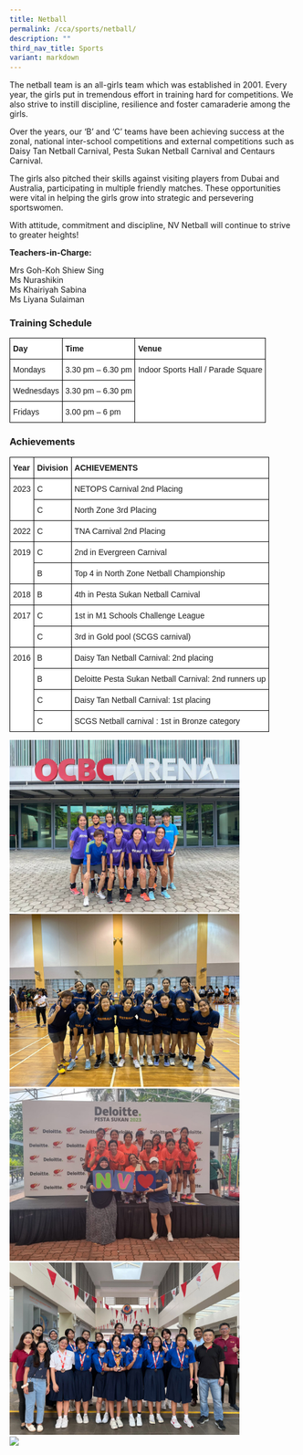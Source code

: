 ```yaml
---
title: Netball
permalink: /cca/sports/netball/
description: ""
third_nav_title: Sports
variant: markdown
---
```

The netball team is an all-girls team which was established in 2001. Every year, the girls put in tremendous effort in training hard for competitions. We also strive to instill discipline, resilience and foster camaraderie among the girls.

Over the years, our ‘B’ and ‘C’ teams have been achieving success at the zonal, national inter-school competitions and external competitions such as Daisy Tan Netball Carnival, Pesta Sukan Netball Carnival and Centaurs Carnival.

The girls also pitched their skills against visiting players from Dubai and Australia, participating in multiple friendly matches. These opportunities were vital in helping the girls grow into strategic and persevering sportswomen.

With attitude, commitment and discipline, NV Netball will continue to strive to greater heights!

**Teachers-in-Charge:**

Mrs Goh-Koh Shiew Sing <br>
Ms Nurashikin   <br>
Ms Khairiyah Sabina <br>
Ms Liyana Sulaiman

  

### Training Schedule

<style type="text/css">
.tg  {border-collapse:collapse;border-spacing:0;}
.tg td{border-color:black;border-style:solid;border-width:1px;font-family:Arial, sans-serif;font-size:14px;
  overflow:hidden;padding:10px 5px;word-break:normal;}
.tg th{border-color:black;border-style:solid;border-width:1px;font-family:Arial, sans-serif;font-size:14px;
  font-weight:normal;overflow:hidden;padding:10px 5px;word-break:normal;}
.tg .tg-dgl5{background-color:#FFF;font-weight:bold;text-align:left;vertical-align:top}
.tg .tg-ktyi{background-color:#FFF;text-align:left;vertical-align:top}
</style>
<table class="tg">
<thead>
  <tr>
    <th class="tg-dgl5">Day</th>
    <th class="tg-dgl5">Time</th>
    <th class="tg-dgl5">Venue</th>
  </tr>
</thead>
<tbody>
  <tr>
    <td class="tg-ktyi">Mondays</td>
    <td class="tg-ktyi">3.30 pm – 6.30 pm</td>
    <td class="tg-ktyi" rowspan="3">Indoor Sports Hall / <span style="background-color:initial">Parade Square</span></td>
  </tr>
  <tr>
    <td class="tg-ktyi">Wednesdays</td>
    <td class="tg-ktyi">3.30 pm – 6.30 pm</td>
  </tr>
  <tr>
    <td class="tg-ktyi">Fridays</td>
    <td class="tg-ktyi">3.00 pm – 6 pm</td>
  </tr>
</tbody>
</table>

### Achievements

<style type="text/css">
.tg  {border-collapse:collapse;border-spacing:0;}
.tg td{border-color:black;border-style:solid;border-width:1px;font-family:Arial, sans-serif;font-size:14px;
  overflow:hidden;padding:10px 5px;word-break:normal;}
.tg th{border-color:black;border-style:solid;border-width:1px;font-family:Arial, sans-serif;font-size:14px;
  font-weight:normal;overflow:hidden;padding:10px 5px;word-break:normal;}
.tg .tg-dgl5{background-color:#FFF;font-weight:bold;text-align:left;vertical-align:top}
.tg .tg-ktyi{background-color:#FFF;text-align:left;vertical-align:top}
</style>
<table class="tg">
<thead>
  <tr>
    <th class="tg-dgl5">Year</th>
    <th class="tg-dgl5">Division</th>
    <th class="tg-dgl5">ACHIEVEMENTS</th>
  </tr>
</thead>
<tbody>
	<tr>
    <td class="tg-ktyi" rowspan="2">2023</td>
    <td class="tg-ktyi">C</td>
    <td class="tg-ktyi">NETOPS Carnival 2nd Placing</td>
  </tr>
  <tr>
    <td class="tg-ktyi">C</td>
    <td class="tg-ktyi">North Zone 3rd Placing </td>
  </tr>
	  <tr>
    <td class="tg-ktyi">2022</td>
    <td class="tg-ktyi">C</td>
    <td class="tg-ktyi">TNA Carnival 2nd Placing</td>
  </tr>
	<tr>
    <td class="tg-ktyi" rowspan="2">2019</td>
    <td class="tg-ktyi">C</td>
    <td class="tg-ktyi">2nd in Evergreen Carnival</td>
  </tr>
  <tr>
    <td class="tg-ktyi">B</td>
    <td class="tg-ktyi">Top 4 in North Zone Netball Championship</td>
  </tr>
	<tr>
    <td class="tg-ktyi">2018</td>
    <td class="tg-ktyi">B</td>
    <td class="tg-ktyi">4th in Pesta Sukan Netball Carnival</td>
  </tr>
	<tr>
    <td class="tg-ktyi" rowspan="2">2017</td>
    <td class="tg-ktyi">C</td>
    <td class="tg-ktyi">1st in M1 Schools Challenge League </td>
  </tr>
  <tr>
    <td class="tg-ktyi">C</td>
    <td class="tg-ktyi">3rd in Gold pool (SCGS carnival) </td>
  </tr>
  <tr>
    <td class="tg-ktyi" rowspan="4">2016</td>
    <td class="tg-ktyi">B</td>
    <td class="tg-ktyi">Daisy Tan Netball Carnival: 2nd placing </td>
  </tr>
  <tr>
    <td class="tg-ktyi">B</td>
    <td class="tg-ktyi">Deloitte Pesta Sukan Netball Carnival: 2nd runners up</td>
  </tr>
  <tr>
    <td class="tg-ktyi">  C  </td>
    <td class="tg-ktyi"> Daisy Tan Netball Carnival: 1st placing</td>
  </tr>
  <tr>
    <td class="tg-ktyi">  C  </td>
    <td class="tg-ktyi"> SCGS Netball  carnival : 1st in Bronze category</td>
  </tr>
  
  
  
</tbody>
</table>

<img src="/images/CCA/Netball/NB1.jpg" style="width:80%">
<br>
<img src="/images/CCA/Netball/NB2.jpg" style="width:80%">
<br>
<img src="/images/CCA/Netball/NB3.jpg" style="width:80%">
<br>
<img src="/images/CCA/Netball/NB4.jpg" style="width:80%">
<br>
<img src="/images/CCA/Netball/NB5.jpg" style="width:80%">
<br>